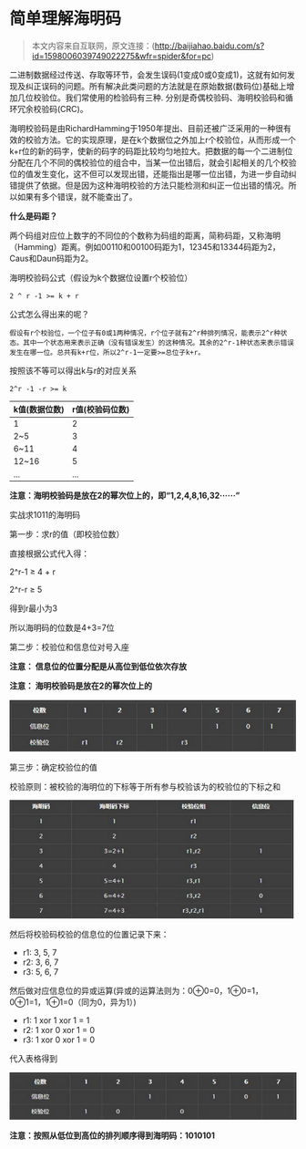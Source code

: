 # 简单理解海明码

> 本文内容来自互联网，原文连接：(http://baijiahao.baidu.com/s?id=1598006039749022275&wfr=spider&for=pc)


二进制数据经过传送、存取等环节，会发生误码(1变成0或0变成1)，这就有如何发现及纠正误码的问题。所有解决此类问题的方法就是在原始数据(数码位)基础上增加几位校验位。我们常使用的检验码有三种. 分别是奇偶校验码、海明校验码和循环冗余校验码(CRC)。

海明校验码是由RichardHamming于1950年提出、目前还被广泛采用的一种很有效的校验方法。它的实现原理，是在k个数据位之外加上r个校验位，从而形成一个k+r位的新的码字，使新的码字的码距比较均匀地拉大。把数据的每一个二进制位分配在几个不同的偶校验位的组合中，当某一位出错后，就会引起相关的几个校验位的值发生变化，这不但可以发现出错，还能指出是哪一位出错，为进一步自动纠错提供了依据。但是因为这种海明校验的方法只能检测和纠正一位出错的情况。所以如果有多个错误，就不能查出了。

**什么是码距？**

两个码组对应位上数字的不同位的个数称为码组的距离，简称码距，又称海明（Hamming）距离。例如00110和00100码距为1，12345和13344码距为2，Caus和Daun码距为2。

海明校验码公式（假设为k个数据位设置r个校验位）

    2 ^ r -1 >= k + r

公式怎么得出来的呢？

    假设有r个校验位，一个位子有0或1两种情况，r个位子就有2^r种排列情况，能表示2^r种状态。其中一个状态用来表示正确（没有错误发生）的这种情况。其余的2^r-1种状态来表示错误发生在哪一位。总共有k+r位，所以2^r-1一定要>=总位子k+r。

按照该不等可以得出k与r的对应关系

    2^r -1 -r >= k

| k值(数据位数) | r值(校验码位数) |
|-----|------|
|1|2|
|2~5|3|
|6~11|4|
|12~16|5|
|...|...|

**注意：海明校验码是放在2的幂次位上的，即“1,2,4,8,16,32······”**

实战求1011的海明码

第一步：求r的值（即校验位数）

直接根据公式代入得：

2^r-1 ≥ 4 + r

2^r-r ≥ 5

得到r最小为3

所以海明码的位数是4+3=7位

第二步：校验位和信息位对号入座

**注意： 信息位的位置分配是从高位到低位依次存放**

**注意： 海明校验码是放在2的幂次位上的**

![信息和校验码位置图](./images/1.png)

第三步：确定校验位的值

校验原则：被校验的海明位的下标等于所有参与校验该为的校验位的下标之和

![校验码校验位图](./images/2.png)

然后将校验码校验的信息位的位置记录下来：

* r1: 3, 5, 7
* r2: 3, 6, 7
* r3: 5, 6, 7

然后做对应信息位的异或运算(异或的运算法则为：0⊕0=0，1⊕0=1，0⊕1=1，1⊕1=0（同为0，异为1）)

* r1: 1 xor 1 xor 1 = 1
* r2: 1 xor 0 xor 1 = 0
* r3: 1 xor 0 xor 1 = 0

代入表格得到

![结果图](./images/3.png)

**注意：按照从低位到高位的排列顺序得到海明码：1010101**


